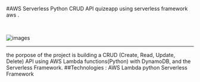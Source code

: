 #AWS Serverless Python CRUD API
quizeapp using serverless framework aws .

<br>

![images](https://github.com/user-attachments/assets/33b41f32-896f-4447-9396-04b9417cc38b)

<hr>

the porpose of the project is building a CRUD (Create, Read, Update, Delete) API using AWS Lambda functions(Python) with DynamoDB, and the Serverless Framework.
##Technologies :
AWS Lambda
python
Serverless Framework

